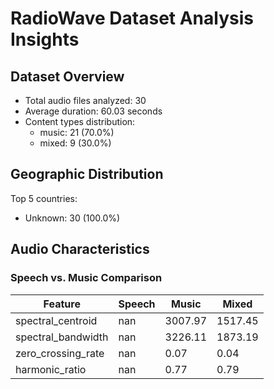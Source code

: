 # RadioWave Dataset Analysis Insights

## Dataset Overview

- Total audio files analyzed: 30
- Average duration: 60.03 seconds
- Content types distribution:
  - music: 21 (70.0%)
  - mixed: 9 (30.0%)

## Geographic Distribution

Top 5 countries:

- Unknown: 30 (100.0%)

## Audio Characteristics

### Speech vs. Music Comparison

| Feature | Speech | Music | Mixed |
|---------|--------|-------|-------|
| spectral_centroid | nan | 3007.97 | 1517.45 |
| spectral_bandwidth | nan | 3226.11 | 1873.19 |
| zero_crossing_rate | nan | 0.07 | 0.04 |
| harmonic_ratio | nan | 0.77 | 0.79 |
